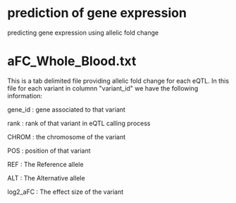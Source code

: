 # prediction of gene expression
predicting gene expression using allelic fold change


# aFC_Whole_Blood.txt
This is a tab delimited file providing allelic fold change for each eQTL. In this file for each variant in columnn "variant_id" we have the following information:

gene_id : gene associated to that variant

rank : rank of that variant in eQTL calling process

CHROM : the chromosome of the variant

POS : position of that variant

REF : The Reference allele

ALT : The Alternative allele

log2_aFC : The effect size of the variant
